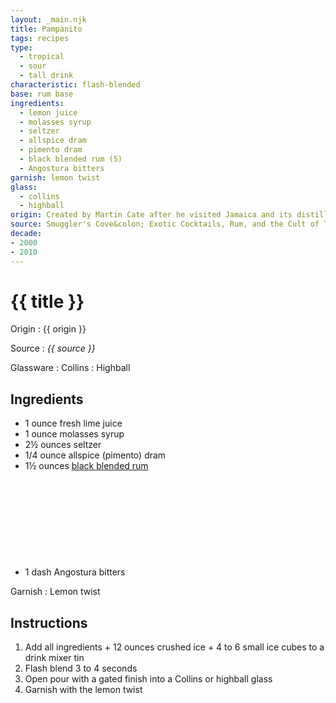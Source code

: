 ```yaml
---
layout: _main.njk
title: Pampanito
tags: recipes
type:
  - tropical
  - sour
  - tall drink
characteristic: flash-blended
base: rum base
ingredients:
  - lemon juice
  - molasses syrup
  - seltzer
  - allspice dram
  - pimento dram
  - black blended rum (5)
  - Angostura bitters
garnish: lemon twist
glass:
  - collins
  - highball
origin: Created by Martin Cate after he visited Jamaica and its distilleries. The recipe was inspired by the practice of of combining wet sugar (molasses from which the sugar has not been extracted) with lemon juice and rum to make lemonade, as told to Cate by Appleton Rum master blender Joy Spence. The drink is named for the <a href="https://en.wikipedia.org/wiki/USS_Pampanito" target="_blank" rel="external noopener">U.S.S. Pampanito</a>.
source: Smuggler's Cove&colon; Exotic Cocktails, Rum, and the Cult of Tiki
decade:
- 2000
- 2010
---
```


<!-- markdownlint-disable MD025 -->
# {{ title }}
<!-- markdownlint-disable MD025 -->

Origin
  : {{ origin }}

Source
  : <cite>{{ source }}</cite>

Glassware
  : Collins
  : Highball

## Ingredients

* 1 ounce fresh lime juice
* 1 ounce molasses syrup
* 2&frac12; ounces seltzer
* 1/4 ounce allspice (pimento) dram
* 1&frac12; ounces [black blended rum](/11-rum-black-blended/)<icon-l space="1em" class="bigger" label="(5)"><span class="with-icon"><svg class="icon"><use href="/assets/images/icons/circle-5.svg#circle-5"></use></svg></span></icon-l>
* 1 dash Angostura bitters

Garnish
  : Lemon twist

## Instructions

1. Add all ingredients + 12 ounces crushed ice + 4 to 6 small ice cubes to a drink mixer tin
2. Flash blend 3 to 4 seconds
3. Open pour with a gated finish into a Collins or highball glass
4. Garnish with the lemon twist
